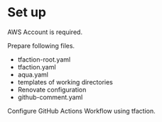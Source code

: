 # Set up

AWS Account is required.

Prepare following files.

* tfaction-root.yaml
* tfaction.yaml
* aqua.yaml
* templates of working directories
* Renovate configuration
* github-comment.yaml

Configure GitHub Actions Workflow using tfaction.
